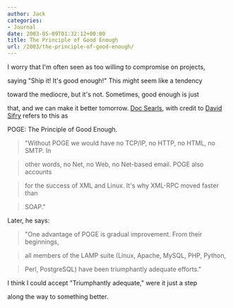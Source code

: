 ```yaml
---
author: Jack
categories:
- Journal
date: 2003-05-09T01:32:12+00:00
title: The Principle of Good Enough
url: /2003/the-principle-of-good-enough/
---
```


I worry that I'm often seen as too willing to compromise on projects,
  

  
saying "Ship it! It's good enough!" This might seem like a tendency
  

  
toward the mediocre, but it's not. Sometimes, good enough is just
  

  
that, and we can make it better tomorrow. [Doc Searls][1], with credit to [David Sifry][2] refers to this as
  

  
POGE: The Principle of Good Enough.



> "Without POGE we would have no TCP/IP, no HTTP, no HTML, no SMTP. In
  
> 
  
> other words, no Net, no Web, no Net-based email. POGE also accounts
  
> 
  
> for the success of XML and Linux. It's why XML-RPC moved faster than
  
> 
  
> SOAP."</p> 

Later, he says:



> "One advantage of POGE is gradual improvement. From their beginnings,
  
> 
  
> all members of the LAMP suite (Linux, Apache, MySQL, PHP, Python,
  
> 
  
> Perl, PostgreSQL) have been triumphantly adequate efforts."</p> 

I think I could accept "Triumphantly adequate," were it just a step
  

  
along the way to something better.

 [1]: //doc.weblogs.com/"
 [2]: //www.sifry.com/alerts/"